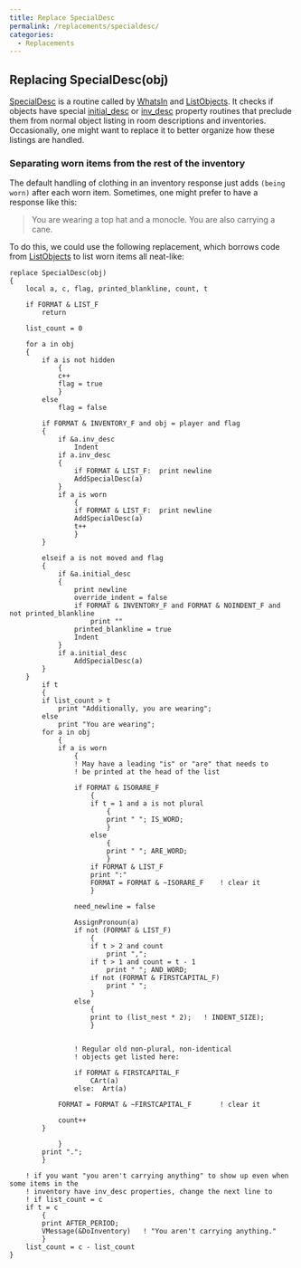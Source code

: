 ```yaml
---
title: Replace SpecialDesc
permalink: /replacements/specialdesc/
categories: 
  - Replacements
---
```


## Replacing SpecialDesc(obj)

[SpecialDesc](/routines/specialdesc/) is a routine called by
[WhatsIn](/routines/whatsin/) and [ListObjects](/routines/listobjects/).
It checks if objects have special
[initial_desc](/properties/descriptions/) or
[inv_desc](/properties/inv_desc/) property routines that preclude them
from normal object listing in room descriptions and inventories.
Occasionally, one might want to replace it to better organize how these
listings are handled.

### Separating worn items from the rest of the inventory

The default handling of clothing in an inventory response just adds
`(being worn)` after each worn item. Sometimes, one might prefer to have
a response like this:

>You are wearing a top hat and a monocle. You are also carrying a cane.

To do this, we could use the following replacement, which borrows code
from [ListObjects](/routines/listobjects/) to list worn items all neat-like:

    replace SpecialDesc(obj)
    {
        local a, c, flag, printed_blankline, count, t

        if FORMAT & LIST_F
            return

        list_count = 0

        for a in obj
        {
            if a is not hidden
                {
                c++
                flag = true
                }
            else
                flag = false

            if FORMAT & INVENTORY_F and obj = player and flag
            {
                if &a.inv_desc
                    Indent
                if a.inv_desc
                {
                    if FORMAT & LIST_F:  print newline
                    AddSpecialDesc(a)
                }
                if a is worn
                    {
                    if FORMAT & LIST_F:  print newline
                    AddSpecialDesc(a)
                    t++
                    }
            }

            elseif a is not moved and flag
            {
                if &a.initial_desc
                {
                    print newline
                    override_indent = false
                    if FORMAT & INVENTORY_F and FORMAT & NOINDENT_F and not printed_blankline
                        print ""
                    printed_blankline = true
                    Indent
                }
                if a.initial_desc
                    AddSpecialDesc(a)
            }
        }
            if t
            {
            if list_count > t
                print "Additionally, you are wearing";
            else
                print "You are wearing";
            for a in obj
                {
                if a is worn
                    {
                    ! May have a leading "is" or "are" that needs to
                    ! be printed at the head of the list

                    if FORMAT & ISORARE_F
                        {
                        if t = 1 and a is not plural
                            {
                            print " "; IS_WORD;
                            }
                        else
                            {
                            print " "; ARE_WORD;
                            }
                        if FORMAT & LIST_F
                        print ":"
                        FORMAT = FORMAT & ~ISORARE_F    ! clear it
                        }

                    need_newline = false

                    AssignPronoun(a)
                    if not (FORMAT & LIST_F)
                        {
                        if t > 2 and count
                            print ",";
                        if t > 1 and count = t - 1
                            print " "; AND_WORD;
                        if not (FORMAT & FIRSTCAPITAL_F)
                            print " ";
                        }
                    else
                        {
                        print to (list_nest * 2);   ! INDENT_SIZE);
                        }


                    ! Regular old non-plural, non-identical
                    ! objects get listed here:

                    if FORMAT & FIRSTCAPITAL_F
                        CArt(a)
                    else:  Art(a)

                FORMAT = FORMAT & ~FIRSTCAPITAL_F       ! clear it

                count++
            }

                }
            print ".";
            }

        ! if you want "you aren't carrying anything" to show up even when some items in the
        ! inventory have inv_desc properties, change the next line to
        ! if list_count = c
        if t = c
            {
            print AFTER_PERIOD;
            VMessage(&DoInventory)   ! "You aren't carrying anything."
            }
        list_count = c - list_count
    }
